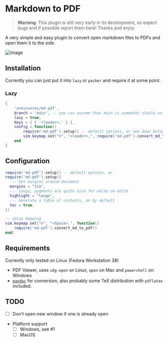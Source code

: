 # Markdown to PDF

> **Warning**: This plugin is still very early in its development, so expect bugs and if possible
> report them here! Thanks and enjoy.

A very simple and easy plugin to convert open markdown files to PDFs and open them it to the side.

![image](https://github.com/arminveres/md-pdf.nvim/assets/45210978/0c9cefb4-43b0-4cb5-8cb6-4b74802d7838)

## Installation

Currently you can just put it into `lazy` or `packer` and require it at some point.

### Lazy

```lua
{
    'arminveres/md-pdf',
    branch = 'main', -- you can assume that main is somewhat stable until releases will be made
    lazy = true,
    keys = { { '<leader>,' } },
    config = function()
        require('md-pdf').setup() -- default options, or see down below for further options
        vim.keymap.set("n", "<leader>,", require('md-pdf').convert_md_to_pdf, { desc = "Markdown preview" })
    end
}
```

## Configuration

```lua
require('md-pdf').setup() -- default options, or
require('md-pdf').setup({
  --- Set margins around document
  margins = "1cm",
  --- tango, pygments are quite nice for white on white
  highlight = "tango",
  --- Generate a table of contents, on by default
  toc = true,
})

-- setup mapping
vim.keymap.set("n", "<Space>,", function()
    require('md-pdf').convert_md_to_pdf()
end)
```

## Requirements

Currently only tested on Linux (Fedora Workstation 38)

- PDF Viewer, uses `xdg-open` on Linux, `open` on Mac and `powershell` on Windows
- [`pandoc`](https://pandoc.org/installing.html) for conversion, also probably some TeX distribution
  with `pdflatex` included.

## TODO

- [ ] Don't open new window if one is already open
- Platform support
  - [ ] Windows, see #1
  - [ ] MacOS
